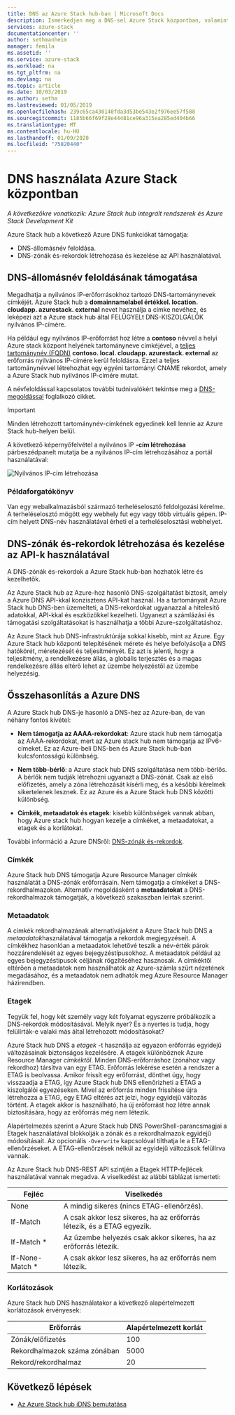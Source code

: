 ```yaml
---
title: DNS az Azure Stack hub-ban | Microsoft Docs
description: Ismerkedjen meg a DNS-sel Azure Stack központban, valamint hogyan hozhat létre és kezelhet DNS-zónákat.
services: azure-stack
documentationcenter: ''
author: sethmanheim
manager: femila
ms.assetid: ''
ms.service: azure-stack
ms.workload: na
ms.tgt_pltfrm: na
ms.devlang: na
ms.topic: article
ms.date: 10/03/2019
ms.author: sethm
ms.lastreviewed: 01/05/2019
ms.openlocfilehash: 239c65ca430140fda3d53be543e2f976ee57f588
ms.sourcegitcommit: 1185b66f69f28e44481ce96a315ea285ed404b66
ms.translationtype: MT
ms.contentlocale: hu-HU
ms.lasthandoff: 01/09/2020
ms.locfileid: "75820440"
---
```

# <a name="use-dns-in-azure-stack-hub"></a>DNS használata Azure Stack központban

*A következőkre vonatkozik: Azure Stack hub integrált rendszerek és Azure Stack Development Kit*

Azure Stack hub a következő Azure DNS funkciókat támogatja:

* DNS-állomásnév feloldása.
* DNS-zónák és-rekordok létrehozása és kezelése az API használatával.

## <a name="support-for-dns-hostname-resolution"></a>DNS-állomásnév feloldásának támogatása

Megadhatja a nyilvános IP-erőforrásokhoz tartozó DNS-tartománynevek címkéjét. Azure Stack hub a **domainnamelabel értékkel. location. cloudapp. azurestack. external** nevet használja a címke nevéhez, és leképezi azt a Azure stack hub által FELÜGYELt DNS-KISZOLGÁLÓK nyilvános IP-címére.

Ha például egy nyilvános IP-erőforrást hoz létre a **contoso** névvel a helyi Azure stack központ helyének tartományneve címkéjével, a [teljes tartománynév (FQDN)](https://en.wikipedia.org/wiki/Fully_qualified_domain_name) **contoso. local. cloudapp. azurestack. external** az erőforrás nyilvános IP-címére kerül feloldásra. Ezzel a teljes tartománynévvel létrehozhat egy egyéni tartományi CNAME rekordot, amely a Azure Stack hub nyilvános IP-címére mutat.

A névfeloldással kapcsolatos további tudnivalókért tekintse meg a [DNS-megoldással](/azure/dns/dns-for-azure-services?toc=%2fazure%2fvirtual-machines%2fwindows%2ftoc.json) foglalkozó cikket.

> [!IMPORTANT]
> Minden létrehozott tartománynév-címkének egyedinek kell lennie az Azure Stack hub-helyen belül.

A következő képernyőfelvétel a nyilvános IP **-cím létrehozása** párbeszédpanelt mutatja be a nyilvános IP-cím létrehozásához a portál használatával:

![Nyilvános IP-cím létrehozása](media/azure-stack-dns/image01.png)

### <a name="example-scenario"></a>Példaforgatókönyv

Van egy webalkalmazásból származó terheléselosztó feldolgozási kérelme. A terheléselosztó mögött egy webhely fut egy vagy több virtuális gépen. IP-cím helyett DNS-név használatával érheti el a terheléselosztási webhelyet.

## <a name="create-and-manage-dns-zones-and-records-using-the-apis"></a>DNS-zónák és-rekordok létrehozása és kezelése az API-k használatával

A DNS-zónák és-rekordok a Azure Stack hub-ban hozhatók létre és kezelhetők.

Az Azure Stack hub az Azure-hoz hasonló DNS-szolgáltatást biztosít, amely a Azure DNS API-kkal konzisztens API-kat használ.  Ha a tartományait Azure Stack hub DNS-ben üzemelteti, a DNS-rekordokat ugyanazzal a hitelesítő adatokkal, API-kkal és eszközökkel kezelheti. Ugyanezt a számlázási és támogatási szolgáltatásokat is használhatja a többi Azure-szolgáltatáshoz.

Az Azure Stack hub DNS-infrastruktúrája sokkal kisebb, mint az Azure. Egy Azure Stack hub központi telepítésének mérete és helye befolyásolja a DNS hatókörét, méretezését és teljesítményét. Ez azt is jelenti, hogy a teljesítmény, a rendelkezésre állás, a globális terjesztés és a magas rendelkezésre állás eltérő lehet az üzembe helyezéstől az üzembe helyezésig.

## <a name="comparison-with-azure-dns"></a>Összehasonlítás a Azure DNS

A Azure Stack hub DNS-je hasonló a DNS-hez az Azure-ban, de van néhány fontos kivétel:

* **Nem támogatja az AAAA-rekordokat**: Azure stack hub nem támogatja az AAAA-rekordokat, mert az Azure stack hub nem támogatja az IPv6-címeket. Ez az Azure-beli DNS-ben és Azure Stack hub-ban kulcsfontosságú különbség.

* **Nem több-bérlő**: a Azure stack hub DNS szolgáltatása nem több-bérlős. A bérlők nem tudják létrehozni ugyanazt a DNS-zónát. Csak az első előfizetés, amely a zóna létrehozását kísérli meg, és a későbbi kérelmek sikertelenek lesznek. Ez az Azure és a Azure Stack hub DNS közötti különbség.

* **Címkék, metaadatok és etagek**: kisebb különbségek vannak abban, hogy Azure stack hub hogyan kezelje a címkéket, a metaadatokat, a etagek és a korlátokat.

További információ a Azure DNSről: [DNS-zónák és-rekordok](/azure/dns/dns-zones-records).

### <a name="tags"></a>Címkék

Azure Stack hub DNS támogatja Azure Resource Manager címkék használatát a DNS-zónák erőforrásain. Nem támogatja a címkéket a DNS-rekordhalmazokon. Alternatív megoldásként a **metaadatokat** a DNS-rekordhalmazok támogatják, a következő szakaszban leírtak szerint.

### <a name="metadata"></a>Metaadatok

A címkék rekordhalmazának alternatívájaként a Azure Stack hub DNS a *metaadatok*használatával támogatja a rekordok megjegyzéseit. A címkékhez hasonlóan a metaadatok lehetővé teszik a név-érték párok hozzárendelését az egyes bejegyzéstípusokhoz. A metaadatok például az egyes bejegyzéstípusok céljának rögzítéséhez hasznosak. A címkéktől eltérően a metaadatok nem használhatók az Azure-számla szűrt nézetének megadásához, és a metaadatok nem adhatók meg Azure Resource Manager házirendben.

### <a name="etags"></a>Etagek

Tegyük fel, hogy két személy vagy két folyamat egyszerre próbálkozik a DNS-rekordok módosításával. Melyik nyer? És a nyertes is tudja, hogy felülírták-e valaki más által létrehozott módosításokat?

Azure Stack hub DNS a *etagek* -t használja az egyazon erőforrás egyidejű változásainak biztonságos kezelésére. A etagek különböznek Azure Resource Manager *címkéktől*. Minden DNS-erőforráshoz (zónához vagy rekordhoz) társítva van egy ETAG. Erőforrás lekérése esetén a rendszer a ETAG is beolvassa. Amikor frissít egy erőforrást, dönthet úgy, hogy visszaadja a ETAG, így Azure Stack hub DNS ellenőrizheti a ETAG a kiszolgálói egyezéseken. Mivel az erőforrás minden frissítése újra létrehozza a ETAG, egy ETAG eltérés azt jelzi, hogy egyidejű változás történt. A etagek akkor is használható, ha új erőforrást hoz létre annak biztosítására, hogy az erőforrás még nem létezik.

Alapértelmezés szerint a Azure Stack hub DNS PowerShell-parancsmagjai a Etagek használatával blokkolják a zónák és a rekordhalmazok egyidejű módosításait. Az opcionális `-Overwrite` kapcsolóval tilthatja le a ETAG-ellenőrzéseket. A ETAG-ellenőrzések nélkül az egyidejű változások felülírva vannak.

Az Azure Stack hub DNS-REST API szintjén a Etagek HTTP-fejlécek használatával vannak megadva. A viselkedést az alábbi táblázat ismerteti:

| Fejléc | Viselkedés|
|--------|---------|
| None   | A mindig sikeres (nincs ETAG-ellenőrzés).|
| If-Match| A csak akkor lesz sikeres, ha az erőforrás létezik, és a ETAG egyezik.|
| If-Match *| Az üzembe helyezés csak akkor sikeres, ha az erőforrás létezik.|
| If-None-Match *| A csak akkor lesz sikeres, ha az erőforrás nem létezik.|

### <a name="limits"></a>Korlátozások

Azure Stack hub DNS használatakor a következő alapértelmezett korlátozások érvényesek:

| Erőforrás| Alapértelmezett korlát|
|---------|--------------|
| Zónák/előfizetés| 100|
| Rekordhalmazok száma zónában| 5000|
| Rekord/rekordhalmaz| 20|

## <a name="next-steps"></a>Következő lépések

* [Az Azure Stack hub iDNS bemutatása](azure-stack-understanding-dns.md)
